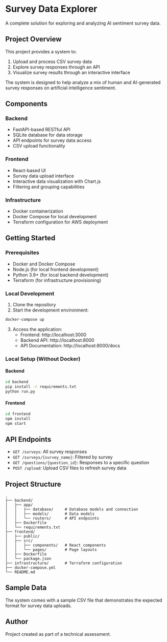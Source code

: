 # Survey Data Explorer

A complete solution for exploring and analyzing AI sentiment survey data.

## Project Overview

This project provides a system to:
1. Upload and process CSV survey data
2. Explore survey responses through an API
3. Visualize survey results through an interactive interface

The system is designed to help analyze a mix of human and AI-generated survey responses on artificial intelligence sentiment.

## Components

### Backend

- FastAPI-based RESTful API
- SQLite database for data storage
- API endpoints for survey data access
- CSV upload functionality

### Frontend

- React-based UI
- Survey data upload interface
- Interactive data visualization with Chart.js
- Filtering and grouping capabilities

### Infrastructure 

- Docker containerization
- Docker Compose for local development
- Terraform configuration for AWS deployment

## Getting Started

### Prerequisites

- Docker and Docker Compose
- Node.js (for local frontend development)
- Python 3.9+ (for local backend development)
- Terraform (for infrastructure provisioning)

### Local Development

1. Clone the repository
2. Start the development environment:

```bash
docker-compose up
```

3. Access the application:
   - Frontend: http://localhost:3000
   - Backend API: http://localhost:8000
   - API Documentation: http://localhost:8000/docs

### Local Setup (Without Docker)

#### Backend

```bash
cd backend
pip install -r requirements.txt
python run.py
```

#### Frontend

```bash
cd frontend
npm install
npm start
```

## API Endpoints

- `GET /surveys`: All survey responses
- `GET /surveys/{survey_name}`: Filtered by survey
- `GET /questions/{question_id}`: Responses to a specific question
- `POST /upload`: Upload CSV files to refresh survey data

## Project Structure

```
.
├── backend/
│   ├── app/
│   │   ├── database/     # Database models and connection
│   │   ├── models/       # Data models
│   │   └── routers/      # API endpoints
│   ├── Dockerfile
│   └── requirements.txt
├── frontend/
│   ├── public/
│   ├── src/
│   │   ├── components/   # React components
│   │   └── pages/        # Page layouts
│   ├── Dockerfile
│   └── package.json
├── infrastructure/       # Terraform configuration
├── docker-compose.yml
└── README.md
```

## Sample Data

The system comes with a sample CSV file that demonstrates the expected format for survey data uploads.

## Author

Project created as part of a technical assessment. 
